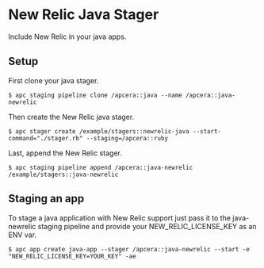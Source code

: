 # New Relic Java Stager

Include New Relic in your java apps.

## Setup

First clone your java stager.

```console
$ apc staging pipeline clone /apcera::java --name /apcera::java-newrelic
```

Then create the New Relic java stager.

```console
$ apc stager create /example/stagers::newrelic-java --start-command="./stager.rb" --staging=/apcera::ruby
```

Last, append the New Relic stager.

```console
$ apc staging pipeline append /apcera::java-newrelic /example/stagers::java-newrelic
```

## Staging an app

To stage a java application with New Relic support just pass it to the java-newrelic staging pipeline
and provide your NEW_RELIC_LICENSE_KEY as an ENV var.

```console
$ apc app create java-app --stager /apcera::java-newrelic --start -e "NEW_RELIC_LICENSE_KEY=YOUR_KEY" -ae
```
